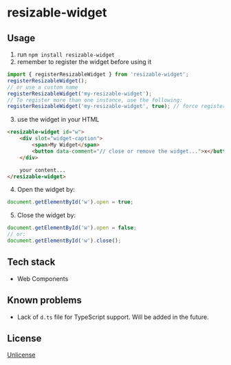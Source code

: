 # resizable-widget

## Usage

1. run `npm install resizable-widget`
2. remember to register the widget before using it

```javascript
import { registerResizableWidget } from 'resizable-widget';
registerResizableWidget();
// or use a custom name
registerResizableWidget('my-resizable-widget');
// To register more than one instance, use the following:
registerResizableWidget('my-resizable-widget', true); // force register
```

3. use the widget in your HTML

```html
<resizable-widget id="w">
    <div slot="widget-caption">
        <span>My Widget</span>
        <button data-comment="// close or remove the widget...">x</button>
    </div>

    your content...
</resizable-widget>
```

4. Open the widget by:

```javascript
document.getElementById('w').open = true;
```

5. Close the widget by:

```javascript
document.getElementById('w').open = false;
// or:
document.getElementById('w').close();
```

## Tech stack

- Web Components

## Known problems

- Lack of `d.ts` file for TypeScript support. Will be added in the future.

## License

[Unlicense](./LICENSE)
